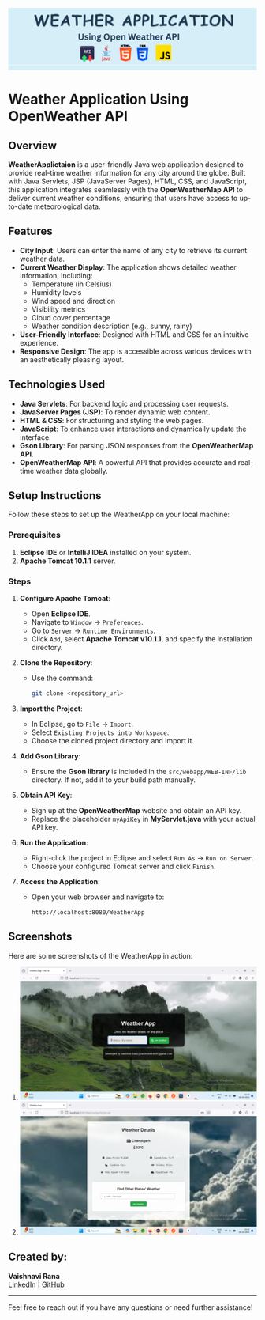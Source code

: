 ![WeatherApp Banner](Images/Banner.png)

# Weather Application Using OpenWeather API

## Overview
**WeatherApplictaion** is a user-friendly Java web application designed to provide real-time weather information for any city around the globe. Built with Java Servlets, JSP (JavaServer Pages), HTML, CSS, and JavaScript, this application integrates seamlessly with the **OpenWeatherMap API** to deliver current weather conditions, ensuring that users have access to up-to-date meteorological data. 

## Features
- **City Input**: Users can enter the name of any city to retrieve its current weather data.
- **Current Weather Display**: The application shows detailed weather information, including:
  - Temperature (in Celsius)
  - Humidity levels
  - Wind speed and direction
  - Visibility metrics
  - Cloud cover percentage
  - Weather condition description (e.g., sunny, rainy)
- **User-Friendly Interface**: Designed with HTML and CSS for an intuitive experience.
- **Responsive Design**: The app is accessible across various devices with an aesthetically pleasing layout.

## Technologies Used
- **Java Servlets**: For backend logic and processing user requests.
- **JavaServer Pages (JSP)**: To render dynamic web content.
- **HTML & CSS**: For structuring and styling the web pages.
- **JavaScript**: To enhance user interactions and dynamically update the interface.
- **Gson Library**: For parsing JSON responses from the **OpenWeatherMap API**.
- **OpenWeatherMap API**: A powerful API that provides accurate and real-time weather data globally.

## Setup Instructions
Follow these steps to set up the WeatherApp on your local machine:

### Prerequisites
1. **Eclipse IDE** or **IntelliJ IDEA** installed on your system.
2. **Apache Tomcat 10.1.1** server.

### Steps
1. **Configure Apache Tomcat**:
   - Open **Eclipse IDE**.
   - Navigate to `Window` -> `Preferences`.
   - Go to `Server` -> `Runtime Environments`.
   - Click `Add`, select **Apache Tomcat v10.1.1**, and specify the installation directory.

2. **Clone the Repository**:
   - Use the command: 
     ```bash
     git clone <repository_url>
     ```

3. **Import the Project**:
   - In Eclipse, go to `File` -> `Import`.
   - Select `Existing Projects into Workspace`.
   - Choose the cloned project directory and import it.

4. **Add Gson Library**:
   - Ensure the **Gson library** is included in the `src/webapp/WEB-INF/lib` directory. If not, add it to your build path manually.

5. **Obtain API Key**:
   - Sign up at the **OpenWeatherMap** website and obtain an API key.
   - Replace the placeholder `myApiKey` in **MyServlet.java** with your actual API key.

6. **Run the Application**:
   - Right-click the project in Eclipse and select `Run As` -> `Run on Server`.
   - Choose your configured Tomcat server and click `Finish`.

7. **Access the Application**:
   - Open your web browser and navigate to: 
     ```
     http://localhost:8080/WeatherApp
     ```

## Screenshots
Here are some screenshots of the WeatherApp in action:

1. ![WeatherApp Screenshot 1](Images/1st.png)
2. ![WeatherApp Screenshot 2](Images/2nd.png)

## Created by:
**Vaishnavi Rana**  
[LinkedIn](https://www.linkedin.com/in/vaishnavi-rana-535853213/) | [GitHub](https://github.com/vaishnavi242002)

---

Feel free to reach out if you have any questions or need further assistance!
